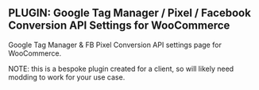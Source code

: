 ## PLUGIN: Google Tag Manager / Pixel / Facebook Conversion API Settings for WooCommerce

Google Tag Manager & FB Pixel Conversion API settings page for WooCommerce.

NOTE: this is a bespoke plugin created for a client, so will likely need modding to work for your use case.
